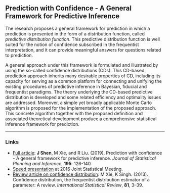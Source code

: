 ## Prediction with Confidence - A General Framework for Predictive Inference

The research proposes a general framework for prediction in which a prediction is presented in the form of a distribution function, called *predictive distribution function*. This predictive distribution function is well suited for the notion of confidence subscribed in the frequentist interpretation, and it can provide meaningful answers for questions related to prediction. 

A general approach under this framework is formulated and illustrated by using the so-called confidence distributions (CDs). This CD-based prediction approach inherits many desirable properties of CD, including its capacity for serving as a common platform for connecting and unifying the existing procedures of predictive inference in Bayesian, fiducial and frequentist paradigms. The theory underlying the CD-based predictive distribution is developed and some related efficiency and optimality issues are addressed. Moreover, a simple yet broadly applicable Monte Carlo algorithm is proposed for the implementation of the proposed approach. This concrete algorithm together with the proposed definition and associated theoretical development produce a comprehensive statistical inference framework for prediction. 

---

### Links
- [Full article](https://www.sciencedirect.com/science/article/abs/pii/S0378375817301696): **J Shen**, M Xie, and R Liu. (2019). Prediction with confidence - A general framework for predictive inference. *Journal of Statistical Planning and Inference*, **195**: 126-140.
- [Speed presentation](/pdf/prediction_JSM2016.pdf) at 2016 Joint Statistical Meeting. 
- [Review article on confidence distribution](https://www.stat.rutgers.edu/home/mxie/RCPapers/insr.12000.pdf): M Xie, K Singh. (2013). Confidence distribution, the frequentist distribution estimator of a parameter: A review. *International Statistical Review*, **81**, 3–39.
